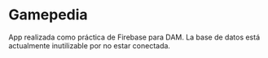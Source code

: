 # Gamepedia
 App realizada como práctica de Firebase para DAM. La base de datos está actualmente inutilizable por no estar conectada.
